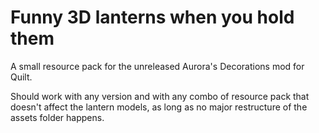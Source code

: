 # Funny 3D lanterns when you hold them
A small resource pack for the unreleased Aurora's Decorations mod for Quilt.

Should work with any version and with any combo of resource pack that doesn't affect the lantern models, as long as no major restructure of the assets folder happens.

